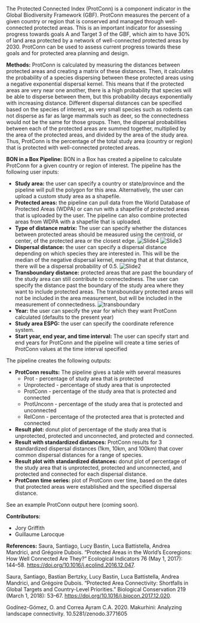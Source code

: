 The Protected Connected Index (ProtConn) is a component indicator in the Global Biodiversity Framework (GBF). ProtConn measures the percent of a given country or region that is conserved and managed through well-connected protected areas. This is an important indicator for assessing progress towards goals A and Target 3 of the GBF, which aim to have 30% of land area protected by a network of well-connected protected areas by 2030. ProtConn can be used to assess current progress towards these goals and for protected area planning and design. 

**Methods:**
ProtConn is calculated by measuring the distances between protected areas and creating a matrix of these distances. Then, it calculates the probability of a species dispersing between these protected areas using a negative exponential dispersal kernel. This means that if the protected areas are very near one another, there is a high probability that species will be able to disperse between them, but this probability decays exponentially with increasing distance. Different dispersal distances can be specified based on the species of interest, as very small species such as rodents can not disperse as far as large mammals such as deer, so the connectedness would not be the same for those groups. Then, the dispersal probabilities between each of the protected areas are summed together, multiplied by the area of the protected areas, and divided by the area of the study area. Thus, ProtConn is the percentage of the total study area (country or region) that is protected with well-connected protected areas.

**BON in a Box Pipeline:**
BON in a Box has created a pipeline to calculate ProtConn for a given country or region of interest. The pipeline has the following user inputs:
* **Study area:** the user can specify a country or state/province and the pipeline will pull the polygon for this area. Alternatively, the user can upload a custom study area as a shapefile.
* **Protected areas:** the pipeline can pull data from the World Database of Protected Areas (WDPA) or can run with a shapefile of protected areas that is uploaded by the user. The pipeline can also combine protected areas from WDPA with a shapefile that is uploaded. 
* **Type of distance matrix:** The user can specify whether the distances between protected areas should be measured using the centroid, or center, of the protected area or the closest edge.
![Slide4](https://github.com/user-attachments/assets/8ffc8b34-8a1d-4101-ae82-c6e05ff160ae)
![Slide3](https://github.com/user-attachments/assets/1de25139-5933-44da-b6f9-6a02f6d4a815)
* **Dispersal distance:** the user can specify a dispersal distance depending on which species they are interested in. This will be the median of the negative dispersal kernel, meaning that at that distance, there will be a dispersal probability of 0.5.
![Slide2](https://github.com/user-attachments/assets/45857a20-80a8-4b0e-ab41-36f5ca40cba3)
* **Transboundary distance:** protected areas that are past the boundary of the study area can still contribute to connectedness. The user can specify the distance past the boundary of the study area where they want to include protected areas. The transboundary protected areas will not be included in the area measurement, but will be included in the measurement of connectedness.
![transboundary](https://github.com/user-attachments/assets/5d89c195-00b7-4915-bc17-20fdd6a28f9e)
* **Year:** the user can specify the year for which they want ProtConn calculated (defaults to the present year)
* **Study area ESPG:** the user can specify the coordinate reference system.
* **Start year, end year, and time interval:** The user can specify start and end years for ProtConn and the pipeline will create a time series of ProtConn values at the time interval specified

The pipeline creates the following outputs:
* **ProtConn results:** The pipeline gives a table with several measures
  * Prot - percentage of study area that is protected
  * Unprotected - percentage of study area that is unprotected
  * ProtConn - percentage of the study area that is protected and connected
  * ProtUnconn - percentage of the study area that is protected and unconnected
  * RelConn - percentage of the protected area that is protected and connected
* **Result plot:** donut plot of percentage of the study area that is unprotected, protected and unconnected, and protected and connected.
* **Result with standardized distances:** ProtConn results for 3 standardized dispersal distances (1km, 10km, and 100km) that cover common dispersal distances for a range of species.
* **Result plot with standardized distances:** donut plot of percentage of the study area that is unprotected, protected and unconnected, and protected and connected for each dispersal distance.
* **ProtConn time series:** plot of ProtConn over time, based on the dates that protected areas were established and the specified dispersal distance.

See an example ProtConn output here (coming soon).

**Contributors:**
* Jory Griffith
* Guillaume Larocque

**References:**
Saura, Santiago, Lucy Bastin, Luca Battistella, Andrea Mandrici, and Grégoire Dubois. “Protected Areas in the World’s Ecoregions: How Well Connected Are They?” Ecological Indicators 76 (May 1, 2017): 144–58. https://doi.org/10.1016/j.ecolind.2016.12.047.

Saura, Santiago, Bastian Bertzky, Lucy Bastin, Luca Battistella, Andrea Mandrici, and Grégoire Dubois. “Protected Area Connectivity: Shortfalls in Global Targets and Country-Level Priorities.” Biological Conservation 219 (March 1, 2018): 53–67. https://doi.org/10.1016/j.biocon.2017.12.020.

Godínez-Gómez, O. and Correa Ayram C.A. 2020. Makurhini: Analyzing landscape connectivity. 10.5281/zenodo.3771605



